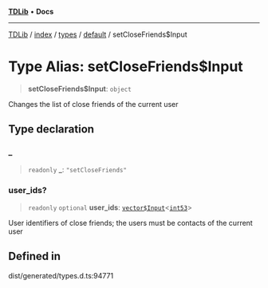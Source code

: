 [**TDLib**](../../../../../../README.md) • **Docs**

***

[TDLib](../../../../../../modules.md) / [index](../../../../../README.md) / [types](../../../README.md) / [default](../README.md) / setCloseFriends$Input

# Type Alias: setCloseFriends$Input

> **setCloseFriends$Input**: `object`

Changes the list of close friends of the current user

## Type declaration

### \_

> `readonly` **\_**: `"setCloseFriends"`

### user\_ids?

> `readonly` `optional` **user\_ids**: [`vector$Input`](vector$Input.md)\<[`int53`](int53.md)\>

User identifiers of close friends; the users must be contacts of the current user

## Defined in

dist/generated/types.d.ts:94771
